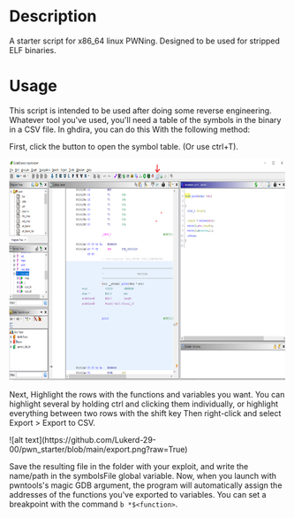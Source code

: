 # Description
A starter script for x86\_64 linux PWNing. Designed to be used for stripped ELF binaries.

# Usage
<p>This script is intended to be used after doing some reverse engineering. Whatever tool you've used, you'll need a table of the symbols in the binary in a CSV file. In ghdira, you can do this With the following method:</p>

<p>First, click the button to open the symbol table. (Or use ctrl+T).</p>
<img src = https://github.com/Lukerd-29-00/pwn_starter/blob/main/symbol_table.png?raw=true width=500 height=400 />

<p>Next, Highlight the rows with the functions and variables you want. You can highlight several by holding ctrl and clicking them individually, or highlight everything between two rows with the shift key Then right-click and select Export > Export to CSV.</p>
![alt text](https://github.com/Lukerd-29-00/pwn_starter/blob/main/export.png?raw=True)

Save the resulting file in the folder with your exploit, and write the name/path in the symbolsFile global variable. Now, when you launch with pwntools's magic GDB argument, the program will automatically assign the addresses of the functions you've exported to variables. You can set a breakpoint with the command
`b *$<function>`.
